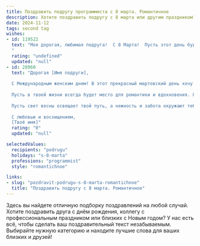 ```yaml
---
title: Поздравить подругу программиста с 8 марта. Романтичное
description: Хотите поздравить подругу с 8 марта или другим праздником? Наш ИИ создаст незабываемое поздравление, а вы обязательно выделитесь среди других.  
date: 2024-11-12
tags: second tag
wishes:
- id: 119522
  text: "Моя дорогая, любимая подруга!  С 8 Марта!  Пусть этот день будет наполнен светом, теплом и нежностью, как твой прекрасный код, полный изящества и гармонии.  Желаю тебе, чтобы все твои мечты сбывались с той же лёгкостью и изяществом, с которыми ты решаешь самые сложные задачи.  Пусть рядом всегда будут люди, которые ценят твою уникальность и талант, а любовь озаряет твою жизнь ярче, чем бесконечный цикл while(true).  Люби тебя!
  "
  rating: "undefined"
  updated: "null"
- id: 28960
  text: "Дорогая [Имя подруги],
  
  С Международным женским днем! В этот прекрасный мартовский день хочу поздравить тебя с твоей уникальностью и талантами, которые ты привносишь в мир технологий. Как программный код нежно связывает строки и создаёт удивительные решения, так и ты, своим умом и креативом, создаёшь атмосферу тепла и вдохновения вокруг.
  
  Пусть в твоей жизни всегда будет место для романтики и вдохновения. Желаю, чтобы каждый проект был успешным, а каждый новый день дарил радость и яркие эмоции. Ты — как программа, которая компилирует успех и счастье, и мне хочется, чтобы в твоём коде было больше любви и меньшего количества ошибок.
  
  Пусть свет весны освещает твой путь, а нежность и забота окружают тебя всегда.
  
  С любовью и восхищением,
  [Твоё имя]"
  rating: "0"
  updated: "null"

selectedValues:
  recipients: "podrugu"
  holidays: "s-8-marta"
  professions: "programmist"
  style: "romantichnoe"

links:
- slug: "pozdravit-podrugu-s-8-marta-romantichnoe"
  title: "Поздравить подругу с 8 марта. Романтичное"
---
```


Здесь вы найдете отличную подборку поздравлений на любой случай. 
Хотите поздравить друга с днём рождения, коллегу с профессиональным праздником или близких с Новым годом? У нас есть всё, чтобы сделать ваш поздравительный текст незабываемым. Выбирайте нужную категорию и находите лучшие слова для ваших близких и друзей!
